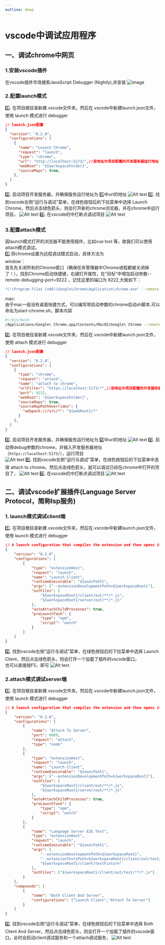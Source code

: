 ```yaml
---
outline: deep
---
```

# vscode中调试应用程序
## 一、调试chrome中网页
### 1.安装vscode插件
在vscode插件市场搜索JavaScript Debugger (Nightly),并安装
![image](../../assets/images/vscodeDebug/image1.png)
### 2.配置launch模式
1️⃣. 在项目根目录新建.vscode文件夹，然后在.vscode中新建launch.json文件，使用 launch 模式进行 debugger  
```json
// launch.json配置
{
  "version": "0.2.0",
  "configurations": [
    {
      "name": "Launch Chrome",
      "request": "launch",
      "type": "chrome",
      "url": "http://localhost:5173/",//该地址为项目配置的开发服务器运行地址
      "webRoot": "${workspaceFolder}",
      "sourceMaps": true,
    },
  ]
}
```
2️⃣. 启动项目开发服务器，并确保服务运行地址为 1️⃣中url的地址
![Alt text](../../assets/images/vscodeDebug/image2.png)
3️⃣. 找到vscode左侧“运行与调试”菜单，在绿色按钮后的下拉菜单中选择 Launch Chrome，然后点击绿色箭头，则会打开新的chrome浏览器，并在chrome中运行项目，
![Alt text](../../assets/images/vscodeDebug/image3.png)
4️⃣. 在vscode的中打断点调试项目
![Alt text](../../assets/images/vscodeDebug/image4.png)
### 3.配置attach模式
因launch模式打开的浏览器不能使用插件，比如vue tool 等，故我们可以使用attach模式调试。  
1️⃣.将chrome设置为远程调试模式启动，具体方法为  
window：  
首先先关闭所有的Chrome窗口（确保任务管理器中Chrome进程都被关闭掉了！），找到Chrome启动快捷键，右键打开属性，在“目标”中增加启动参数--remote-debugging-port=9222 ，记住这里的端口为 9222,大致如下：
```bash
"C:\Program Files (x86)\Google\Chrome\Application\chrome.exe" --remote-debugging-port=9222
```
mac:  
由于mac一般没有桌面快捷方式，可以编写带启动参数的chrome启动sh脚本,可以命名为start-chrome.sh，脚本内容
```bash
#!/bin/bash
/Applications/Google\ Chrome.app/Contents/MacOS/Google\ Chrome --remote-debugging-port=9222
```
2️⃣. 在项目根目录新建.vscode文件夹，然后在.vscode中新建launch.json文件，使用 attach 模式进行 debugger  
```json
// launch.json配置
{
  "version": "0.2.0",
  "configurations": [
    {
      "type": "chrome",
      "request": "attach",
      "name": "attach to chrome",
      "urlFilter": "https://localhost:5173/*",//该地址为项目配置的开发服务器运行地址
      "port": 9222,
      "webRoot": "${workspaceFolder}",
      "sourceMaps": true,
      "sourceMapPathOverrides": {
        "webpack:///src/*": "${webRoot}/*"
      }
    },
  ]
}
```
3️⃣. 启动项目开发服务器，并确保服务运行地址为 2️⃣中url的地址
![Alt text](../../assets/images/vscodeDebug/image2.png)
4️⃣. 启动带debug参数的chrome，并输入开发服务器地址（`https://localhost:5173/`），运行项目  
![Alt text](../../assets/images/vscodeDebug/image6.png)
5️⃣. 找到vscode左侧“运行与调试”菜单，在绿色按钮后的下拉菜单中选择 attach to chrome，然后点击绿色箭头，就可以调试已经在chrome中打开的项目了，
![Alt text](../../assets/images/vscodeDebug/image5.png)
6️⃣. 在vscode的中打断点调试项目
![Alt text](../../assets/images/vscodeDebug/image7.png)

## 二、调试vscode扩展插件(Language Server Protocol，简称lsp服务)
### 1. launch模式调试client端
1️⃣. 在项目根目录新建.vscode文件夹，然后在.vscode中新建launch.json文件，使用 launch 模式进行 debugger  
```json
// A launch configuration that compiles the extension and then opens it inside a new window
{
	"version": "0.2.0",
	"configurations": [
		{
			"type": "extensionHost",
			"request": "launch",
			"name": "Launch Client",
			"runtimeExecutable": "${execPath}",
			"args": ["--extensionDevelopmentPath=${workspaceRoot}"],
			"outFiles": [
				"${workspaceRoot}/client/out/**/*.js",
				"${workspaceRoot}/server/out/**/*.js"
			],
			"autoAttachChildProcesses": true,
			"preLaunchTask": {
				"type": "npm",
				"script": "watch"
			}
		}
	]
}
```
2️⃣. 找到vscode左侧“运行与调试”菜单，在绿色按钮后的下拉菜单中选择 Launch Client，然后点击绿色箭头，则会打开一个加载了插件的vscode窗口，  
也可以直接按F5，即可
![Alt text](../../assets/images/vscodeDebug/image8.png)
### 2.attach模式调试server端
1️⃣. 在项目根目录新建.vscode文件夹，然后在.vscode中新建launch.json文件，使用 launch 模式进行 debugger  
```json
// A launch configuration that compiles the extension and then opens it inside a new window
{
	"version": "0.2.0",
	"configurations": [
		{
			"name": "Attach To Server",
			"port": 6009,
			"request": "attach",
			"type": "node"
		},
		{
			"type": "extensionHost",
			"request": "launch",
			"name": "Launch Client",
			"runtimeExecutable": "${execPath}",
			"args": ["--extensionDevelopmentPath=${workspaceRoot}"],
			"outFiles": [
				"${workspaceRoot}/client/out/**/*.js",
				"${workspaceRoot}/server/out/**/*.js"
			],
			"autoAttachChildProcesses": true,
			"preLaunchTask": {
				"type": "npm",
				"script": "watch"
			}
		},
		{
			"name": "Language Server E2E Test",
			"type": "extensionHost",
			"request": "launch",
			"runtimeExecutable": "${execPath}",
			"args": [
				"--extensionDevelopmentPath=${workspaceRoot}",
				"--extensionTestsPath=${workspaceRoot}/client/out/test/index",
				"${workspaceRoot}/client/testFixture"
			],
			"outFiles": ["${workspaceRoot}/client/out/test/**/*.js"]
		}
	],
	"compounds": [
		{
			"name": "Both Client And Server",
			"configurations": ["Launch Client","Attach To Server"]
		}
	]
}
```
2️⃣. 找到vscode左侧“运行与调试”菜单，在绿色按钮后的下拉菜单中选择 Both Client And Server，然后点击绿色箭头，则会打开一个加载了插件的vscode窗口，此时会启动client调试服务和一个attach调试服务，
![Alt text](../../assets/images/vscodeDebug/image9.png)